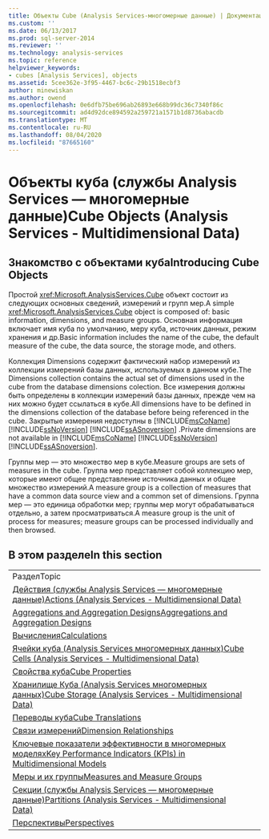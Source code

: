 ```yaml
---
title: Объекты Cube (Analysis Services-многомерные данные) | Документация Майкрософт
ms.custom: ''
ms.date: 06/13/2017
ms.prod: sql-server-2014
ms.reviewer: ''
ms.technology: analysis-services
ms.topic: reference
helpviewer_keywords:
- cubes [Analysis Services], objects
ms.assetid: 5cee362e-3f95-4467-bc6c-29b1518ecbf3
author: minewiskan
ms.author: owend
ms.openlocfilehash: 0e6dfb75be696ab26893e668b99dc36c7340f86c
ms.sourcegitcommit: ad4d92dce894592a259721a1571b1d8736abacdb
ms.translationtype: MT
ms.contentlocale: ru-RU
ms.lasthandoff: 08/04/2020
ms.locfileid: "87665160"
---
```

# <a name="cube-objects-analysis-services---multidimensional-data"></a><span data-ttu-id="06f59-102">Объекты куба (службы Analysis Services — многомерные данные)</span><span class="sxs-lookup"><span data-stu-id="06f59-102">Cube Objects (Analysis Services - Multidimensional Data)</span></span>
    
## <a name="introducing-cube-objects"></a><span data-ttu-id="06f59-103">Знакомство с объектами куба</span><span class="sxs-lookup"><span data-stu-id="06f59-103">Introducing Cube Objects</span></span>  
 <span data-ttu-id="06f59-104">Простой <xref:Microsoft.AnalysisServices.Cube> объект состоит из следующих основных сведений, измерений и групп мер.</span><span class="sxs-lookup"><span data-stu-id="06f59-104">A simple <xref:Microsoft.AnalysisServices.Cube> object is composed of: basic information, dimensions, and measure groups.</span></span> <span data-ttu-id="06f59-105">Основная информация включает имя куба по умолчанию, меру куба, источник данных, режим хранения и др.</span><span class="sxs-lookup"><span data-stu-id="06f59-105">Basic information includes the name of the cube, the default measure of the cube, the data source, the storage mode, and others.</span></span>  
  
 <span data-ttu-id="06f59-106">Коллекция Dimensions содержит фактический набор измерений из коллекции измерений базы данных, используемых в данном кубе.</span><span class="sxs-lookup"><span data-stu-id="06f59-106">The Dimensions collection contains the actual set of dimensions used in the cube from the database dimensions colection.</span></span> <span data-ttu-id="06f59-107">Все измерения должны быть определены в коллекции измерений базы данных, прежде чем на них можно будет ссылаться в кубе.</span><span class="sxs-lookup"><span data-stu-id="06f59-107">All dimensions have to be defined in the dimensions collection of the database before being referenced in the cube.</span></span> <span data-ttu-id="06f59-108">Закрытые измерения недоступны в [!INCLUDE[msCoName](../../includes/msconame-md.md)] [!INCLUDE[ssNoVersion](../../includes/ssnoversion-md.md)] [!INCLUDE[ssASnoversion](../../includes/ssasnoversion-md.md)] .</span><span class="sxs-lookup"><span data-stu-id="06f59-108">Private dimensions are not available in [!INCLUDE[msCoName](../../includes/msconame-md.md)] [!INCLUDE[ssNoVersion](../../includes/ssnoversion-md.md)] [!INCLUDE[ssASnoversion](../../includes/ssasnoversion-md.md)].</span></span>  
  
 <span data-ttu-id="06f59-109">Группы мер — это множество мер в кубе.</span><span class="sxs-lookup"><span data-stu-id="06f59-109">Measure groups are sets of measures in the cube.</span></span> <span data-ttu-id="06f59-110">Группа мер представляет собой коллекцию мер, которые имеют общее представление источника данных и общее множество измерений.</span><span class="sxs-lookup"><span data-stu-id="06f59-110">A measure group is a collection of measures that have a common data source view and a common set of dimensions.</span></span> <span data-ttu-id="06f59-111">Группа мер — это единица обработки мер; группы мер могут обрабатываться отдельно, а затем просматриваться.</span><span class="sxs-lookup"><span data-stu-id="06f59-111">A measure group is the unit of process for measures; measure groups can be processed individually and then browsed.</span></span>  
  
## <a name="in-this-section"></a><span data-ttu-id="06f59-112">В этом разделе</span><span class="sxs-lookup"><span data-stu-id="06f59-112">In this section</span></span>  
  
|||  
|-|-|  
|<span data-ttu-id="06f59-113">Раздел</span><span class="sxs-lookup"><span data-stu-id="06f59-113">Topic</span></span>||  
|[<span data-ttu-id="06f59-114">Действия (службы Analysis Services — многомерные данные)</span><span class="sxs-lookup"><span data-stu-id="06f59-114">Actions &#40;Analysis Services - Multidimensional Data&#41;</span></span>](../multidimensional-models/actions-analysis-services-multidimensional-data.md)||  
|[<span data-ttu-id="06f59-115">Aggregations and Aggregation Designs</span><span class="sxs-lookup"><span data-stu-id="06f59-115">Aggregations and Aggregation Designs</span></span>](aggregations-and-aggregation-designs.md)||  
|[<span data-ttu-id="06f59-116">Вычисления</span><span class="sxs-lookup"><span data-stu-id="06f59-116">Calculations</span></span>](calculations.md)||  
|[<span data-ttu-id="06f59-117">Ячейки куба &#40;Analysis Services многомерных данных&#41;</span><span class="sxs-lookup"><span data-stu-id="06f59-117">Cube Cells &#40;Analysis Services - Multidimensional Data&#41;</span></span>](cube-cells-analysis-services-multidimensional-data.md)||  
|[<span data-ttu-id="06f59-118">Свойства куба</span><span class="sxs-lookup"><span data-stu-id="06f59-118">Cube Properties</span></span>](cube-properties-multidimensional-model-programming.md)||  
|[<span data-ttu-id="06f59-119">Хранилище Куба &#40;Analysis Services многомерных данных&#41;</span><span class="sxs-lookup"><span data-stu-id="06f59-119">Cube Storage &#40;Analysis Services - Multidimensional Data&#41;</span></span>](cube-storage-analysis-services-multidimensional-data.md)||  
|[<span data-ttu-id="06f59-120">Переводы куба</span><span class="sxs-lookup"><span data-stu-id="06f59-120">Cube Translations</span></span>](cube-translations.md)||  
|[<span data-ttu-id="06f59-121">Связи измерений</span><span class="sxs-lookup"><span data-stu-id="06f59-121">Dimension Relationships</span></span>](dimension-relationships.md)||  
|[<span data-ttu-id="06f59-122">Ключевые показатели эффективности в многомерных моделях</span><span class="sxs-lookup"><span data-stu-id="06f59-122">Key Performance Indicators &#40;KPIs&#41; in Multidimensional Models</span></span>](../multidimensional-models/key-performance-indicators-kpis-in-multidimensional-models.md)||  
|[<span data-ttu-id="06f59-123">Меры и их группы</span><span class="sxs-lookup"><span data-stu-id="06f59-123">Measures and Measure Groups</span></span>](../multidimensional-models/measures-and-measure-groups.md)||  
|[<span data-ttu-id="06f59-124">Секции (службы Analysis Services — многомерные данные)</span><span class="sxs-lookup"><span data-stu-id="06f59-124">Partitions &#40;Analysis Services - Multidimensional Data&#41;</span></span>](partitions-analysis-services-multidimensional-data.md)||  
|[<span data-ttu-id="06f59-125">Перспективы</span><span class="sxs-lookup"><span data-stu-id="06f59-125">Perspectives</span></span>](perspectives.md)||  
  
  

